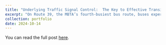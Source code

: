 ```yaml
---
title: "Underlying Traffic Signal Control:  The Key to Effective Transit Signal Priority: A Case Study of MBTA Bus Route 39 along South Huntington Avenue, Boston, MA"
excerpt: "On Route 39, the MBTA’s fourth-busiest bus route, buses experience an average delay of 43 s at the Perkins and Bynner Street intersections along South Huntington Ave. While simply implementing Green Extension, a Transit Signal Priority (TSP) tactic, alone provides limited bus delay reduction, combining it with a TSP-friendly signal control logic and a TSP-friendly intersection layout cuts the delay down to just 5 s. This strategy also reduces pedestrian wait times by more than 60%, without sacrificing bike lanes or parking. Microscopic traffic simulations using PTV Vissim reveal that this smart approach does not even increase auto delay.<br/><img src='/images/tsp_poster.jpg'>"
collection: portfolio
date: 2024-10-14
---
```


You can read the full post [here](https://peterfurth.sites.northeastern.edu/2024/06/04/bus-friendly-traffic-signals-can-reduce-bus-delay-by-90-on-south-huntington-avenue/).
